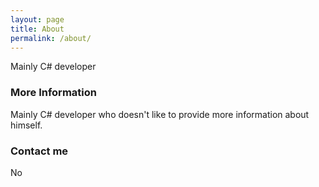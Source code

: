 ```yaml
---
layout: page
title: About
permalink: /about/
---
```


Mainly C# developer

### More Information

Mainly C# developer who doesn't like to provide more information about himself. 

### Contact me

No
